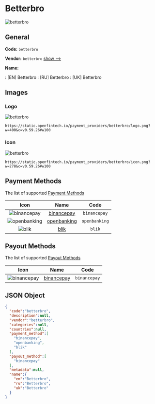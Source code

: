
# Betterbro 
![betterbro](https://static.openfintech.io/payment_providers/betterbro/logo.png?w=400&c=v0.59.26#w100)  

## General 
 
**Code:** `betterbro` 
 
**Vendor:** `betterbro` [show -->](/vendors/betterbro/) 
 
**Name:** 
 
:	[EN] Betterbro 
:	[RU] Betterbro 
:	[UK] Betterbro 
 

## Images 

### Logo 
 
![betterbro](https://static.openfintech.io/payment_providers/betterbro/logo.png?w=400&c=v0.59.26#w100)  

```
https://static.openfintech.io/payment_providers/betterbro/logo.png?w=400&c=v0.59.26#w100
```  

### Icon 
 
![betterbro](https://static.openfintech.io/payment_providers/betterbro/icon.png?w=278&c=v0.59.26#w100)  

```
https://static.openfintech.io/payment_providers/betterbro/icon.png?w=278&c=v0.59.26#w100
```  

## Payment Methods 
 
The list of supported [Payment Methods](/payment-methods/) 

|Icon|Name|Code| 
|:---:|:---:|:---:| 
|![binancepay](https://static.openfintech.io/payment_methods/binancepay/icon.svg?w=278&c=v0.59.26#w100) |[binancepay](/payment-methods/binancepay/)|`binancepay`| 
|![openbanking](https://static.openfintech.io/payment_methods/openbanking/icon.svg?w=278&c=v0.59.26#w100) |[openbanking](/payment-methods/openbanking/)|`openbanking`| 
|![blik](https://static.openfintech.io/payment_methods/blik/icon.png?w=278&c=v0.59.26#w100) |[blik](/payment-methods/blik/)|`blik`| 
 

## Payout Methods 
 
The list of supported [Payout Methods](/payout-methods/) 

|Icon|Name|Code| 
|:---:|:---:|:---:| 
|![binancepay](https://static.openfintech.io/payout_methods/binancepay/icon.svg?w=278&c=v0.59.26#w40) |[binancepay](payout-methodsbinancepay/)|`binancepay`| 
 

## JSON Object 

```json
{
  "code":"betterbro",
  "description":null,
  "vendor":"betterbro",
  "categories":null,
  "countries":null,
  "payment_method":[
    "binancepay",
    "openbanking",
    "blik"
  ],
  "payout_method":[
    "binancepay"
  ],
  "metadata":null,
  "name":{
    "en":"Betterbro",
    "ru":"Betterbro",
    "uk":"Betterbro"
  }
}
```  
